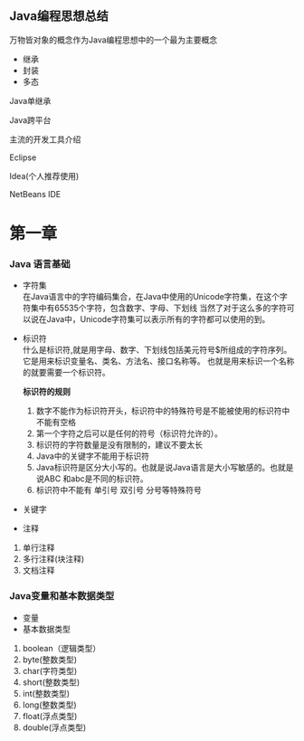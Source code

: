 ## Java编程思想总结
万物皆对象的概念作为Java编程思想中的一个最为主要概念

* 继承
* 封装
* 多态

Java单继承

Java跨平台

主流的开发工具介绍

Eclipse

Idea(个人推荐使用)

NetBeans IDE

# 第一章

### Java 语言基础

* 字符集       
在Java语言中的字符编码集合，在Java中使用的Unicode字符集，在这个字符集中有65535个字符，包含数字、字母、下划线
当然了对于这么多的字符可以说在Java中，Unicode字符集可以表示所有的字符都可以使用的到。

* 标识符       
什么是标识符,就是用字母、数字、下划线包括美元符号$所组成的字符序列。它是用来标识变量名、类名、方法名、接口名称等。
也就是用来标识一个名称的就要需要一个标识符。      
   
   **标识符的规则**
    1. 数字不能作为标识符开头，标识符中的特殊符号是不能被使用的标识符中不能有空格        
    2. 第一个字符之后可以是任何的符号（标识符允许的）。     
    3. 标识符的字符数量是没有限制的，建议不要太长
    4. Java中的关键字不能用于标识符
    5. Java标识符是区分大小写的。也就是说Java语言是大小写敏感的。也就是说ABC 和abc是不同的标识符。
    6. 标识符中不能有 单引号 双引号 分号等特殊符号

* 关键字       

* 注释
1. 单行注释
2. 多行注释(块注释)
3. 文档注释


### Java变量和基本数据类型
* 变量        
* 基本数据类型        
1. boolean（逻辑类型）
2. byte(整数类型)
3. char(字符类型)
4. short(整数类型)
5. int(整数类型)
6. long(整数类型)
7. float(浮点类型)
8. double(浮点类型)




























